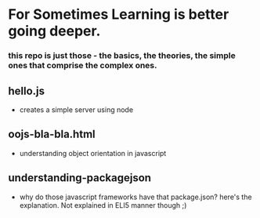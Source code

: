 # For Sometimes Learning is better going deeper.

### this repo is just those - the basics, the theories, the simple ones that comprise the complex ones.

## hello.js
  - creates a simple server using node

## oojs-bla-bla.html
  - understanding object orientation in javascript

## understanding-packagejson
  - why do those javascript frameworks have that package.json? here's the explanation. Not explained in ELI5 manner though ;)
